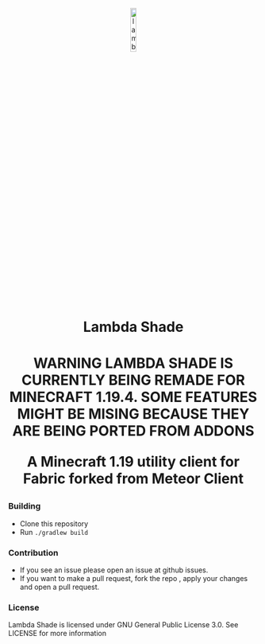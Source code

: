 <p align="center">
<img src="https://i.hizliresim.com/91rwjus.png" alt="lambdashade" width="15%"/>
</p>

<h1 align="center">Lambda Shade
<h1 align="center">WARNING LAMBDA SHADE IS CURRENTLY BEING REMADE FOR MINECRAFT 1.19.4. SOME FEATURES MIGHT BE MISING BECAUSE THEY ARE BEING PORTED FROM ADDONS
<p align="center">
    A Minecraft 1.19 utility client for Fabric forked from Meteor Client
</p>

### Building
- Clone this repository
- Run `./gradlew build`


### Contribution

- If you see an issue please open an issue at github issues.
- If you want to make a pull request, fork the repo , apply your changes and open a pull request.

### License

Lambda Shade is licensed under GNU General Public License 3.0. See LICENSE for more information
